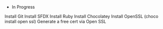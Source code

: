 - In Progress

Install Git
Install SFDX
Install Ruby
Install Chocolatey
Install OpenSSL (choco install open ssl)
Generate a free cert via Open SSL